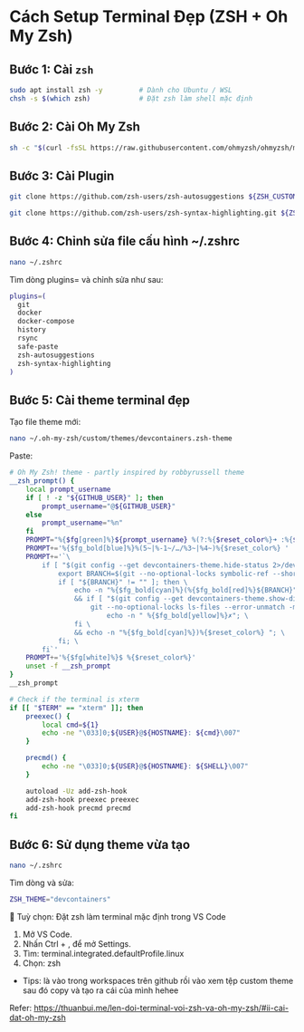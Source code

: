 # Cách Setup Terminal Đẹp (ZSH + Oh My Zsh)

## Bước 1: Cài `zsh`

```bash
sudo apt install zsh -y         # Dành cho Ubuntu / WSL
chsh -s $(which zsh)            # Đặt zsh làm shell mặc định
```
## Bước 2: Cài Oh My Zsh

```bash
sh -c "$(curl -fsSL https://raw.githubusercontent.com/ohmyzsh/ohmyzsh/master/tools/install.sh)"
```

## Bước 3: Cài Plugin

```bash
git clone https://github.com/zsh-users/zsh-autosuggestions ${ZSH_CUSTOM:-~/.oh-my-zsh/custom}/plugins/zsh-autosuggestions

git clone https://github.com/zsh-users/zsh-syntax-highlighting.git ${ZSH_CUSTOM:-~/.oh-my-zsh/custom}/plugins/zsh-syntax-highlighting
```

## Bước 4: Chỉnh sửa file cấu hình ~/.zshrc

```bash
nano ~/.zshrc
```
Tìm dòng plugins= và chỉnh sửa như sau:

```bash
plugins=(
  git
  docker
  docker-compose
  history
  rsync
  safe-paste
  zsh-autosuggestions
  zsh-syntax-highlighting
)
```
## Bước 5: Cài theme terminal đẹp
Tạo file theme mới:

```bash
nano ~/.oh-my-zsh/custom/themes/devcontainers.zsh-theme
```

Paste:
```bash
# Oh My Zsh! theme - partly inspired by robbyrussell theme
__zsh_prompt() {
    local prompt_username
    if [ ! -z "${GITHUB_USER}" ]; then
        prompt_username="@${GITHUB_USER}"
    else
        prompt_username="%n"
    fi
    PROMPT="%{$fg[green]%}${prompt_username} %(?:%{$reset_color%}➜ :%{$fg_bold[red]%}➜ )"
    PROMPT+='%{$fg_bold[blue]%}%(5~|%-1~/…/%3~|%4~)%{$reset_color%} '
    PROMPT+='`\
        if [ "$(git config --get devcontainers-theme.hide-status 2>/dev/null)" != 1 ] && [ "$(git config --get codespaces-theme.hide-status 2>/dev/null)" != 1 ]; then \
            export BRANCH=$(git --no-optional-locks symbolic-ref --short HEAD 2>/dev/null || git --no-optional-locks rev-parse --short HEAD 2>/dev/null); \
            if [ "${BRANCH}" != "" ]; then \
                echo -n "%{$fg_bold[cyan]%}(%{$fg_bold[red]%}${BRANCH}" \
                && if [ "$(git config --get devcontainers-theme.show-dirty 2>/dev/null)" = 1 ] && \
                    git --no-optional-locks ls-files --error-unmatch -m --directory --no-empty-directory -o --exclude-standard ":/*" > /dev/null 2>&1; then \
                        echo -n " %{$fg_bold[yellow]%}✗"; \
                fi \
                && echo -n "%{$fg_bold[cyan]%})%{$reset_color%} "; \
            fi; \
        fi`'
    PROMPT+='%{$fg[white]%}$ %{$reset_color%}'
    unset -f __zsh_prompt
}
__zsh_prompt

# Check if the terminal is xterm
if [[ "$TERM" == "xterm" ]]; then
    preexec() {
        local cmd=${1}
        echo -ne "\033]0;${USER}@${HOSTNAME}: ${cmd}\007"
    }

    precmd() {
        echo -ne "\033]0;${USER}@${HOSTNAME}: ${SHELL}\007"
    }

    autoload -Uz add-zsh-hook
    add-zsh-hook preexec preexec
    add-zsh-hook precmd precmd
fi
```
## Bước 6: Sử dụng theme vừa tạo
```bash
nano ~/.zshrc
```

Tìm dòng và sửa:
```bash
ZSH_THEME="devcontainers"
```

🎯 Tuỳ chọn: Đặt zsh làm terminal mặc định trong VS Code
1. Mở VS Code.
2. Nhấn Ctrl + , để mở Settings.
3. Tìm: terminal.integrated.defaultProfile.linux
4. Chọn: zsh
* Tips: là vào trong workspaces trên github rồi vào xem tệp custom theme sau đó copy và tạo ra cái của mình hehee

Refer: https://thuanbui.me/len-doi-terminal-voi-zsh-va-oh-my-zsh/#ii-cai-dat-oh-my-zsh

